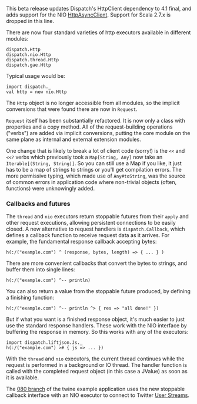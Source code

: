 This beta release updates Dispatch's HttpClient dependency to 4.1
final, and adds support for the NIO [HttpAsyncClient][async]. Support
for Scala 2.7.x is dropped in this line.

[async]: http://hc.apache.org/httpcomponents-asyncclient-dev/index.html

There are now four standard varieties of http executors available in
different modules:

    dispatch.Http
    dispatch.nio.Http
    dispatch.thread.Http
    dispatch.gae.Http

Typical usage would be:

    import dispatch._
    val http = new nio.Http

The `Http` object is no longer accessible from all modules, so the
implicit conversions that were found there are now in `Request`.

`Request` itself has been substantially refactored. It is now only a
class with properties and a copy method. All of the request-building
operations ("verbs") are added via implicit conversions, putting the
core module on the same plane as internal and external extension
modules.

One change that is likely to break a lot of client code (sorry!) is
the `<<` and `<<?` verbs which previously took a `Map[String, Any]`
now take an `Iterable[(String, String)]`. So you can still use a Map
if you like, it just has to be a map of strings to strings or you'll
get compilation errors. The more permissive typing, which made use of
`Any#toString`, was the source of common errors in application code
where non-trivial objects (often, functions) were unknowingly added.

### Callbacks and futures

The `thread` and `nio` executors return stoppable futures from their
`apply` and other request executions, allowing persistent connections
to be easily closed. A new alternative to request handlers is
`dispatch.Callback`, which defines a callback function to receive
request data as it arrives. For example, the fundamental response
callback accepting bytes:

    h(:/("example.com") ^ (response, bytes, length) => { ... } )

There are more convenient callbacks that convert the bytes to strings,
and buffer them into single lines:

    h(:/("example.com") ^-- println)

You can also return a value from the stoppable future produced, by
defining a finishing function:

    h(:/("example.com") ^-- println ^> { res => "all done!" })

But if what you want is a finished response object, it's much easier
to just use the standard response handlers. These work with the NIO
interface by buffering the response in memory. So this works with any
of the executors:

    import dispatch.liftjson.Js._
    h(:/("example.com") ># { js => ... })

With the `thread` and `nio` executors, the current thread continues
while the request is performed in a background or IO thread. The
handler function is called with the completed request object (in this
case a JValue) as soon as it is available.

The [080 branch][twine] of the twine example application uses the new
stoppable callback interface with an NIO executor to connect to
Twitter [User Streams](http://dev.twitter.com/pages/user_streams).

[twine]: https://github.com/n8han/dispatch-twine/blob/080/src/main/scala/twine/Twine.scala#L68
